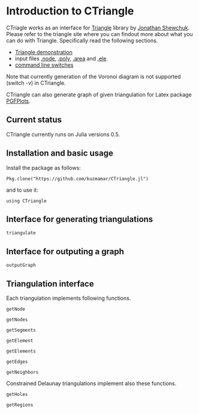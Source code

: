 # Introduction to CTriangle

CTriagle works as an interface for [Triangle](https://www.cs.cmu.edu/~quake/triangle.html) library by [Jonathan Shewchuk](https://github.com/JuliaLang/Cairo.jl). Please refer to the triangle site where you can findout more about what you can do with Triangle. Specifically read the following sections.

* [Triangle demonstration](https://www.cs.cmu.edu/~quake/triangle.demo.html)
* input files [.node](https://www.cs.cmu.edu/~quake/triangle.node.html), [.poly](https://www.cs.cmu.edu/~quake/triangle.poly.html), [.area](https://www.cs.cmu.edu/~quake/triangle.area.html) and [.ele](https://www.cs.cmu.edu/~quake/triangle.ele.html).
* [command line switches](https://www.cs.cmu.edu/~quake/triangle.switch.html)

Note that currently generation of the Voronoi diagram is not supported (switch -v) in CTriangle.

CTriangle can also generate graph of given triangulation for Latex package [PGFPlots](http://pgfplots.sourceforge.net/pgfplots.pdf).

## Current status

CTriangle currently runs on Julia versions 0.5.

## Installation and basic usage

Install the package as follows:

```
Pkg.clone("https://github.com/kuzmamar/CTriangle.jl")
```

and to use it:

```
using CTriangle
```

## Interface for generating triangulations

```@docs
triangulate
```

## Interface for outputing a graph

```@docs
outputGraph
```

## Triangulation interface

Each triangulation implements following functions.

```@docs
getNode
```
```@docs
getNodes
```
```@docs
getSegments
```
```@docs
getElement
```
```@docs
getElements
```
```@docs
getEdges
```
```@docs
getNeighbors
```

Constrained Delaunay triangulations implement also these functions.

```@docs
getHoles
```
```@docs
getRegions
```
